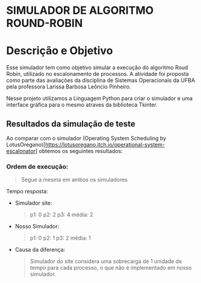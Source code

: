 # SIMULADOR DE ALGORITMO ROUND-ROBIN

# Descrição e Objetivo

Esse simulador tem como objetivo simular a execução do algoritmo Roud Robin, utilizado no escalonamento de processos. A atividade foi proposta como parte das avaliações da disciplina de Sistemas Operacionais da UFBA pela professora Larissa Barbosa Leôncio Pinheiro.

Nesse projeto utilizamos a Linguagem Python para criar o simulador e uma interface gráfica para o mesmo atraves da biblioteca Tkinter.

## Resultados da simulação de teste

Ao comparar com o simulador (Operating System Scheduling by
LotusOregano)[https://lotusoregano.itch.io/operational-system-escalonator] obtemos os seguintes resultados:

### Ordem de execução:
> Segue a mesma em ambos os simuladores

Tempo resposta:
- Simulador site:
    > p1: 0
    > p2: 2
    > p3: 4
    > média: 2
- Nosso Simulador:
    > p1: 0
    > p2: 1
    > p3: 2
    > média: 1
- Causa da diferença:
    > Simulador do site considera uma sobrecarga de 1 unidade de tempo para cada processo, o que não é implementado em nosso simulador.

